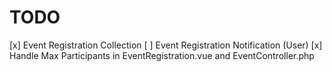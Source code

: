 # TODO
[x] Event Registration Collection
[ ] Event Registration Notification (User)
[x] Handle Max Participants in EventRegistration.vue and EventController.php